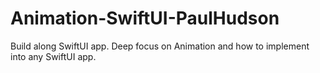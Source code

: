 # Animation-SwiftUI-PaulHudson

Build along SwiftUI app. Deep focus on Animation and how to implement into any SwiftUI app.
